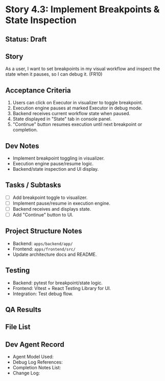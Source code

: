 # Story 4.3: Implement Breakpoints & State Inspection

## Status: Draft

## Story
As a user, I want to set breakpoints in my visual workflow and inspect the state when it pauses, so I can debug it. (FR10)

## Acceptance Criteria
1. Users can click on Executor in visualizer to toggle breakpoint.
2. Execution engine pauses at marked Executor in debug mode.
3. Backend receives current workflow state when paused.
4. State displayed in "State" tab in console panel.
5. "Continue" button resumes execution until next breakpoint or completion.

## Dev Notes
- Implement breakpoint toggling in visualizer.
- Execution engine pause/resume logic.
- Backend/state inspection and UI display.

## Tasks / Subtasks
- [ ] Add breakpoint toggle to visualizer.
- [ ] Implement pause/resume in execution engine.
- [ ] Backend receives and displays state.
- [ ] Add "Continue" button to UI.

## Project Structure Notes
- Backend: `apps/backend/app/`
- Frontend: `apps/frontend/src/`
- Update architecture docs and README.

## Testing
- Backend: pytest for breakpoint/state logic.
- Frontend: Vitest + React Testing Library for UI.
- Integration: Test debug flow.

## QA Results

## File List

## Dev Agent Record
- Agent Model Used:
- Debug Log References:
- Completion Notes List:
- Change Log:
